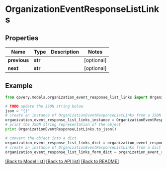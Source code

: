 # OrganizationEventResponseListLinks


## Properties
Name | Type | Description | Notes
------------ | ------------- | ------------- | -------------
**previous** | **str** |  | [optional] 
**next** | **str** |  | [optional] 

## Example

```python
from qovery.models.organization_event_response_list_links import OrganizationEventResponseListLinks

# TODO update the JSON string below
json = "{}"
# create an instance of OrganizationEventResponseListLinks from a JSON string
organization_event_response_list_links_instance = OrganizationEventResponseListLinks.from_json(json)
# print the JSON string representation of the object
print OrganizationEventResponseListLinks.to_json()

# convert the object into a dict
organization_event_response_list_links_dict = organization_event_response_list_links_instance.to_dict()
# create an instance of OrganizationEventResponseListLinks from a dict
organization_event_response_list_links_form_dict = organization_event_response_list_links.from_dict(organization_event_response_list_links_dict)
```
[[Back to Model list]](../README.md#documentation-for-models) [[Back to API list]](../README.md#documentation-for-api-endpoints) [[Back to README]](../README.md)


